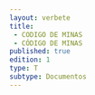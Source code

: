 ```yaml
---
layout: verbete
title:
 - CODIGO DE MINAS
 - CÓDIGO DE MINAS
published: true
edition: 1  
type: T
subtype: Documentos
---
```


